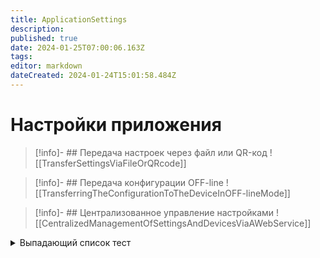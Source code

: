 ```yaml
---
title: ApplicationSettings
description: 
published: true
date: 2024-01-25T07:00:06.163Z
tags: 
editor: markdown
dateCreated: 2024-01-24T15:01:58.484Z
---
```


# Настройки приложения

>[!info]- ## Передача настроек через файл или QR-код
>![[TransferSettingsViaFileOrQRcode]]

>[!info]- ## Передача конфигурации OFF-line
>![[TransferringTheConfigurationToTheDeviceInOFF-lineMode]]

>[!info]- ## Централизованное управление настройками
>![[CentralizedManagementOfSettingsAndDevicesViaAWebService]]

<details>
<summary>Выпадающий список тест</summary>
<br>
[ApplicationSettings](/Documentation/ApplicationSettings/ApplicationSettings)
</details>